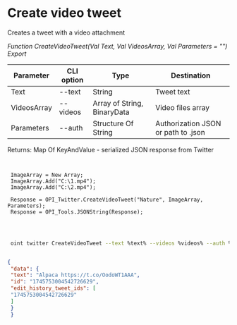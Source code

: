 ﻿---
sidebar_position: 4
---

# Create video tweet
 Creates a tweet with a video attachment


*Function CreateVideoTweet(Val Text, Val VideosArray, Val Parameters = "") Export*

 | Parameter | CLI option | Type | Destination |
 |-|-|-|-|
 | Text | --text | String | Tweet text |
 | VideosArray | --videos | Array of String, BinaryData | Video files array |
 | Parameters | --auth | Structure Of String | Authorization JSON or path to .json |

 
 Returns: Map Of KeyAndValue - serialized JSON response from Twitter

```bsl title="Code example"
	
 
 ImageArray = New Array;
 ImageArray.Add("C:\1.mp4");
 ImageArray.Add("C:\2.mp4");
 
 Response = OPI_Twitter.CreateVideoTweet("Nature", ImageArray, Parameters);
 Response = OPI_Tools.JSONString(Response);
 
	
```

```sh title="CLI command example"
 
 oint twitter CreateVideoTweet --text %text% --videos %videos% --auth %auth%


```


```json title="Result"

{
 "data": {
 "text": "Alpaca https://t.co/OodoWT1AAA",
 "id": "1745753004542726629",
 "edit_history_tweet_ids": [
 "1745753004542726629"
 ]
 }
 }

```

